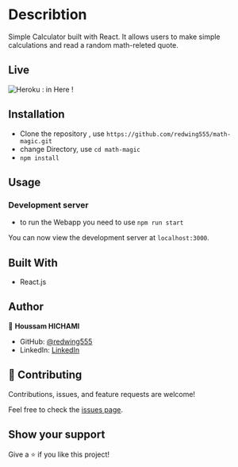 # Describtion

Simple Calculator built with React. It allows users to make simple calculations and read a random math-releted quote.

## Live 
![Heroku : in Here ! ](https://magic-in-math.herokuapp.com/)


## Installation

- Clone the repository , use  `https://github.com/redwing555/math-magic.git` 
- change Directory, use `cd math-magic`
- `npm install`

## Usage

### Development server
- to run the Webapp you need to use `npm run start`

You can now view the development server at `localhost:3000`.


## Built With

- React.js


## Author

👤 **Houssam HICHAMI**


- GitHub: [@redwing555](https://github.com/redwing555)
- LinkedIn: [LinkedIn](https://www.linkedin.com/in/houssam-hichami-a0aab7175/)

## 🤝 Contributing

Contributions, issues, and feature requests are welcome!

Feel free to check the [issues page](https://github.com/redwing555/math-magic/issues).

## Show your support

Give a ⭐️ if you like this project!
